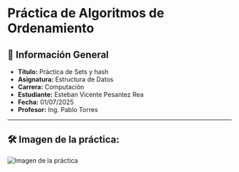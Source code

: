 
# Práctica de Algoritmos de Ordenamiento

## 📌 Información General

- **Título:** Práctica de Sets y hash
- **Asignatura:** Estructura de Datos
- **Carrera:** Computación
- **Estudiante:** Esteban Vicente Pesantez Rea
- **Fecha:** 01/07/2025
- **Profesor:** Ing. Pablo Torres

---

## 🛠️ Imagen de la práctica:
![Imagen de la práctica](icc-est-u2-sets/src/image/image.png)



